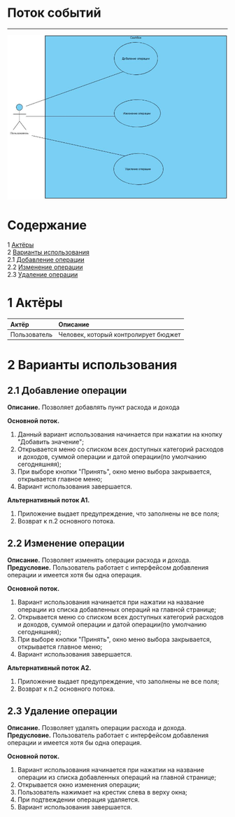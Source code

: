 # Поток событий
---

![UseCase](https://github.com/Moistra/CashBox/blob/master/docs/Diagrams/UseCaseDiagram.jpg)

# Содержание
1 [Актёры](#1) <br>
2 [Варианты использования](#2) <br>
2.1 [Добавление операции](#2.1) <br>
2.2 [Изменение операции ](#2.2) <br>
2.3 [Удаление операции](#2.3) <br>

<a name="1"/>

# 1 Актёры

| Актёр | Описание |
|:--|:--|
| Пользователь | Человек, который контролирует бюджет |

<a name="2"/>

# 2 Варианты использования

<a name="2.1"/>

## 2.1 Добавление операции

**Описание.** Позволяет добавлять пункт расхода и дохода

**Основной поток.**
1. Данный вариант использования начинается при нажатии на кнопку "Добавить значение";  
2. Открывается меню со списком всех доступных категорий расходов и доходов, суммой операции и датой операции(по умолчанию сегодняшняя);  
2. При выборе кнопки "Принять", окно меню выбора закрывается, открывается главное меню;  
3. Вариант использования завершается.  

**Альтернативный поток А1.**
1. Приложение выдает предупреждение, что заполнены не все поля;  
2. Возврат к п.2 основного потока.  

<a name="2.2"/>

## 2.2 Изменение операции  

**Описание.** Позволяет изменять операции расхода и дохода.  
**Предусловие.** Пользователь работает с интерфейсом добавления операции и имеется хотя бы одна операция.  

**Основной поток.**
1. Вариант использования начинается при нажатии на название операции из списка добавленных операций на главной странице;  
2.  Открывается меню со списком всех доступных категорий расходов и доходов, суммой операции и датой операции(по умолчанию сегодняшняя);  
3. При выборе кнопки "Принять", окно меню выбора закрывается, открывается главное меню;  
4. Вариант использования завершается.  

**Альтернативный поток А2.**
1. Приложение выдает предупреждение, что заполнены не все поля;  
2. Возврат к п.2 основного потока.  


<a name="2.3"/>

## 2.3 Удаление операции

**Описание.** Позволяет удалять операции расхода и дохода.
**Предусловие.** Пользователь работает с интерфейсом добавления операции и имеется хотя бы одна операция.  

**Основной поток.**
1. Вариант использования начинается при нажатии на название операции из списка добавленных операций на главной странице;  
2. Открывается окно изменения операции;  
3. Пользователь нажимает на крестик слева в верху окна;  
4. При подтвеждении операция удаляется.  
5. Вариант использования завершается.  
